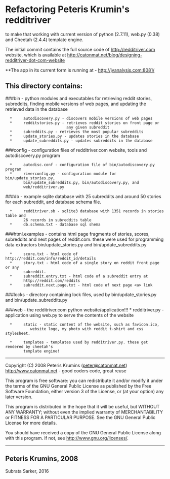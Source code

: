 Refactoring Peteris Krumin's redditriver
========================================
to make that working with current version of python (2.7.11),
web.py (0.38) and Cheetah (2.4.4) template engine. 

The initial commit contains the full source code of http://redditriver.com website, which
is available at http://catonmat.net/blog/designing-redditriver-dot-com-website

**The app in its current form is running at
      - http://jvanalysis.com:8081/

This directory contains:
------------------------
###bin 
      - python modules and executables for retrieving reddit stories,
      subreddits, finding mobile versions of web pages, and updating
      the retrieved data in the database

      *     autodiscovery.py - discovers mobile versions of web pages
      *     redditstories.py - retrieves reddit stories on front page or
                               any given subreddit
      *     subreddits.py - retrieves the most popular subreddits
      *     update_stories.py - updates stories in the database
      *     update_subreddits.py - updates subreddits in the database

###config 
      - configuration files of redditriver.com website, tools and
      autodiscovery.py program

      *     autodisc.conf - configuration file of bin/autodiscovery.py program
      *     riverconfig.py - configuration module for bin/update_stories.py,
            bin/update_subreddits.py, bin/autodiscovery.py, and 
            web/redditriver.py

###db 
      - example sqlite database with 25 subreddits and around 50 stories for
     each subreddit, and database schema file.

      *     redditriver.sb - sqlite3 database with 1351 records in stories table and
            26 records in subreddits table
      *     db.schema.txt - database sql shema

###html.examples 
      - contains html page fragments of stories, scores, subreddits and next 
      pages of reddit.com. these were used for programming data extractors
      bin/update_stories.py and bin/update_subreddits.py
              
      *     score.txt - html code of http://reddit.com/info/reddit_id/details
      *     story.txt - html code of a single story on reddit front page or any
            subreddit.
      *     subreddit.entry.txt - html code of a subreddit entry at 
            http://reddit.com/reddits
      *     subreddit.next.page.txt - html code of next page <a> link

###locks 
      - directory containing lock files, used by bin/update_stories.py and
        bin/update_subreddits.py

###web 
      - the redditriver.com python website/application!!!
      *     redditriver.py - application using web.py to serve the contents of the
                       website

      *     static - static content of the website, such as favicon.ico,
               website logo, my photo with reddit t-shirt and css stylesheet.

      *     templates - templates used by redditriver.py. these get rendered by cheetah's
            template engine!
-----------------------------------------------------------------------------

Copyright (C) 2008 Peteris Krumins (peter@catonmat.net)
http://www.catonmat.net  -  good coders code, great reuse

This program is free software: you can redistribute it and/or modify
it under the terms of the GNU General Public License as published by
the Free Software Foundation, either version 3 of the License, or
(at your option) any later version.

This program is distributed in the hope that it will be useful,
but WITHOUT ANY WARRANTY; without even the implied warranty of
MERCHANTABILITY or FITNESS FOR A PARTICULAR PURPOSE.  See the
GNU General Public License for more details.

You should have received a copy of the GNU General Public License
along with this program.  If not, see <http://www.gnu.org/licenses/>.

------------------------------------------------------------------------------

Peteris Krumins, 2008
------------------------------------------------------------------------------

Subrata Sarker, 2016

